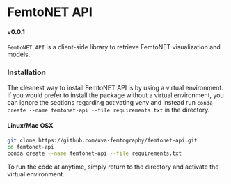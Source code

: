 # FemtoNET API
#### v0.0.1
`FemtoNET API` is a client-side library to retrieve FemtoNET visualization and models.
### Installation
The cleanest way to install FemtoNET API is by using a virtual environment. If you would prefer to install the package without a virtual environment, you can ignore the sections regarding activating venv and instead run `conda create --name femtonet-api --file requirements.txt` in the directory.


#### Linux/Mac OSX
```bash
git clone https://github.com/uva-femtography/femtonet-api.git
cd femtonet-api
conda create --name femtonet-api --file requirements.txt
```
To run the code at anytime, simply return to the directory and activate the virtual environment.
